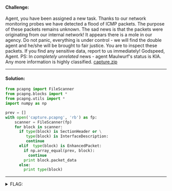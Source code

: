 #### Challenge:

Agent, you have been assigned a new task. Thanks to our network monitoring probes we have detected a flood of ICMP packets. The purpose of these packets remains unknown. The sad news is that the packets were originating from our internal network! It appears there is a mole in our agency. Do not panic, everything is under control - we will find the double agent and he/she will be brought to fair justice. You are to inspect these packets. If you find any sensitive data, report to us immediately! Godspeed, Agent. PS: In _completely unrelated_ news - agent Maulwurf's status is KIA. Any more information is highly classified. [capture.zip](./capture.zip)

---

#### Solution:

```python
from pcapng import FileScanner
from pcapng.blocks import *
from pcapng.utils import *
import numpy as np

prev = []
with open('capture.pcapng', 'rb') as fp:
    scanner = FileScanner(fp)
    for block in scanner:
      if type(block) is SectionHeader or \
         type(block) is InterfaceDescription:
         continue
      elif  type(block) is EnhancedPacket:
        if np.array_equal(prev, block):
          continue
        print block.packet_data
      else:
        print type(block)
```

---

<details><summary>FLAG:</summary>

```
CT18-s8G7-o8Ks-0YUX-3feT
```

</details>
